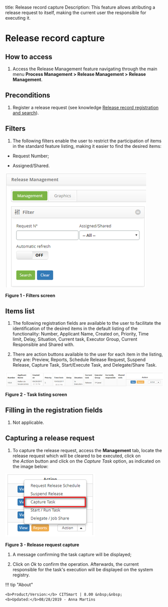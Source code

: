 title: Release record capture
Description: This feature allows atributing a release request to itself, making the current user the responsible for executing it.

# Release record capture

How to access
-------------

1.  Access the Release Management feature navigating through the main
    menu **Process Management > Release Management > Release
    Management**.

Preconditions
-------------

1.  Register a release request (see knowledge [Release record registration and
    search][1]).

Filters
-------

1.  The following filters enable the user to restrict the participation of items
    in the standard feature listing, making it easier to find the desired items:

-   Request Number;

-   Assigned/Shared.

![figure](images/capture-1.png)

**Figure 1 - Filters screen**

Items list
----------

1.  The following registration fields are available to the user to facilitate
    the identification of the desired items in the default listing of the
    functionality: Number, Applicant Name, Created
    on, Priority, Time limit, Delay, Situation, Current
    task, Executor Group, Current Responsible and Shared with.

2.  There are action buttons available to the user for each item in the listing,
    they are: Preview, Reports, Schedule Release Request, Suspend Release,
    Capture Task, Start/Execute Task, and Delegate/Share Task.

![figure](images/capture-2.png)

**Figure 2 - Task listing screen**

Filling in the registration fields
----------------------------------

1.  Not applicable.

Capturing a release request
---------------------------

1.  To capture the release request, access the **Management** tab, locate the
    release request which will be cleared to be executed, click on
    the *Action* button and click on the *Capture Task* option, as indicated on
    the image below:

  ![figure](images/capture-3.png)
  
  **Figure 3 - Release request capture**

1.  A message confirming the task capture will be displayed;

2.  Click on *Ok* to confirm the operation. Afterwards, the current responsible
    for the task's execution will be displayed on the system registry.


[1]:/en-us/citsmart-platform-7/processes/release/requisition.html

!!! tip "About"

    <b>Product/Version:</b> CITSmart | 8.00 &nbsp;&nbsp;
    <b>Updated:</b>08/28/2019 - Anna Martins
